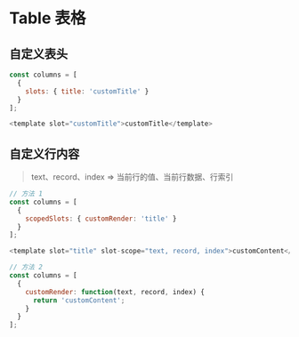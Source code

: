 # Table 表格

## 自定义表头

``` js
const columns = [
  {
    slots: { title: 'customTitle' }
  }
];

<template slot="customTitle">customTitle</template>
```

## 自定义行内容

> text、record、index => 当前行的值、当前行数据、行索引

``` js
// 方法 1
const columns = [
  {
    scopedSlots: { customRender: 'title' }
  }
];

<template slot="title" slot-scope="text, record, index">customContent</template>

// 方法 2
const columns = [
  {
    customRender: function(text, record, index) {
      return 'customContent';
    }
  }
];
```
